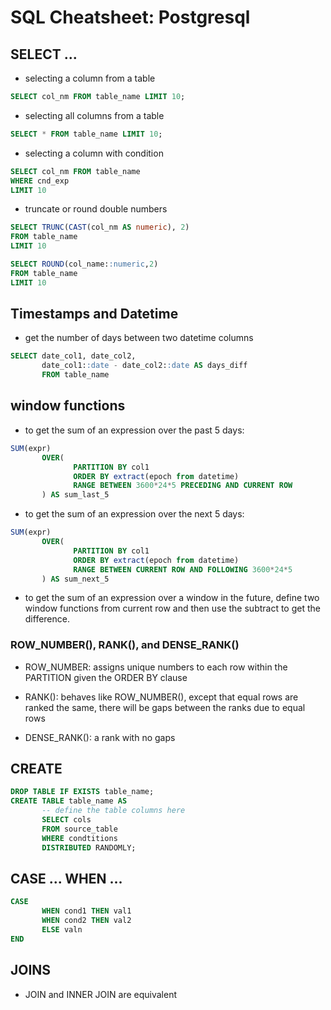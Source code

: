 # SQL Cheatsheet: Postgresql 


## SELECT ...
- selecting a column from a table 
```sql
SELECT col_nm FROM table_name LIMIT 10;
```

- selecting all columns from a table
```sql
SELECT * FROM table_name LIMIT 10;
```

- selecting a column with condition
```sql
SELECT col_nm FROM table_name 
WHERE cnd_exp
LIMIT 10
```

- truncate or round double numbers

```sql
SELECT TRUNC(CAST(col_nm AS numeric), 2) 
FROM table_name
LIMIT 10

SELECT ROUND(col_name::numeric,2)    
FROM table_name
LIMIT 10
```


## Timestamps and Datetime
- get the number of days between two datetime columns
```sql
SELECT date_col1, date_col2,
       date_col1::date - date_col2::date AS days_diff
       FROM table_name
```


## window functions

- to get the sum of an expression over the past 5 days:
```sql
SUM(expr)
       OVER(
              PARTITION BY col1
              ORDER BY extract(epoch from datetime)
              RANGE BETWEEN 3600*24*5 PRECEDING AND CURRENT ROW
       ) AS sum_last_5
```


- to get the sum of an expression over the next 5 days:
```sql
SUM(expr)
       OVER(
              PARTITION BY col1
              ORDER BY extract(epoch from datetime)
              RANGE BETWEEN CURRENT ROW AND FOLLOWING 3600*24*5
       ) AS sum_next_5
```


- to get the sum of an expression over a window in the future, define two window functions from current row and then use the subtract to get the difference.


### ROW_NUMBER(), RANK(), and DENSE_RANK()

- ROW_NUMBER: assigns unique numbers to each row within the PARTITION given the ORDER BY clause

- RANK():  behaves like ROW_NUMBER(), except that equal rows are ranked the same, there will be gaps between the ranks due to equal rows

- DENSE_RANK(): a rank with no gaps




## CREATE

```sql
DROP TABLE IF EXISTS table_name;
CREATE TABLE table_name AS
       -- define the table columns here
       SELECT cols 
       FROM source_table
       WHERE condtitions
       DISTRIBUTED RANDOMLY;
```

## CASE ... WHEN ...

```sql
CASE 
       WHEN cond1 THEN val1 
       WHEN cond2 THEN val2 
       ELSE valn 
END
```


## JOINS

- JOIN and INNER JOIN are equivalent







